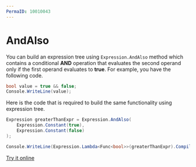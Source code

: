 ```yaml
---
PermaID: 10010043
---
```



# AndAlso

You can build an expression tree using `Expression.AndAlso` method which contains a conditional **AND** operation that evaluates the second operand only if the first operand evaluates to **true**. For example, you have the following code.

```csharp
bool value = true && false;
Console.WriteLine(value);
```

Here is the code that is required to build the same functionality using expression tree. 

```csharp
Expression greaterThanExpr = Expression.AndAlso(
    Expression.Constant(true),
    Expression.Constant(false)
);

Console.WriteLine(Expression.Lambda<Func<bool>>(greaterThanExpr).Compile()());
```

[Try it online](https://dotnetfiddle.net/DIS2yv)